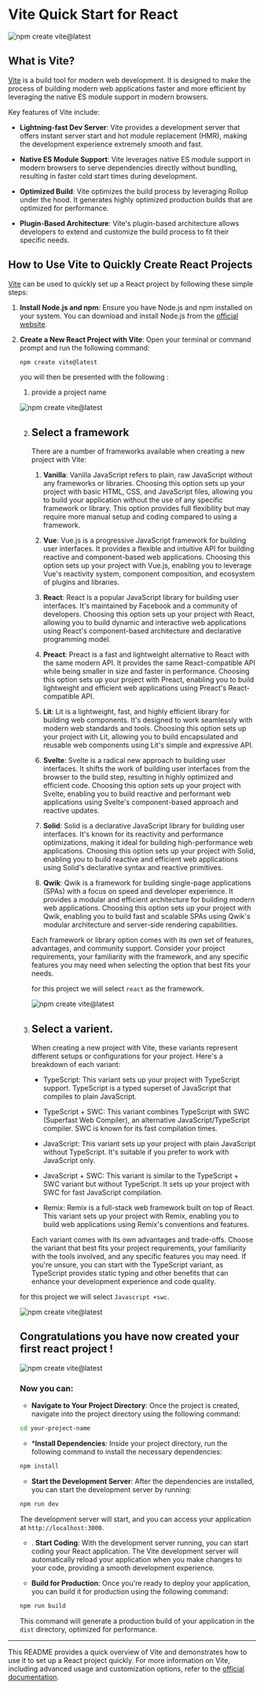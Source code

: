 # Vite Quick Start for React
![npm create vite@latest](./blog_images/vite/vite.png)

## What is Vite?

[Vite](https://vitejs.dev/) is a build tool for modern web development. It is designed to make the process of building modern web applications faster and more efficient by leveraging the native ES module support in modern browsers.

Key features of Vite include:

- **Lightning-fast Dev Server**: Vite provides a development server that offers instant server start and hot module replacement (HMR), making the development experience extremely smooth and fast.

- **Native ES Module Support**: Vite leverages native ES module support in modern browsers to serve dependencies directly without bundling, resulting in faster cold start times during development.

- **Optimized Build**: Vite optimizes the build process by leveraging Rollup under the hood. It generates highly optimized production builds that are optimized for performance.

- **Plugin-Based Architecture**: Vite's plugin-based architecture allows developers to extend and customize the build process to fit their specific needs.

## How to Use Vite to Quickly Create React Projects

[Vite](https://vitejs.dev/) can be used to quickly set up a React project by following these simple steps:

1. **Install Node.js and npm**: Ensure you have Node.js and npm installed on your system. You can download and install Node.js from the [official website](https://nodejs.org/).

2. **Create a New React Project with Vite**: Open your terminal or command prompt and run the following command:

    ```bash
    npm create vite@latest
    ```
    you will then be presented with the following :

    1. provide a project name

    ![npm create vite@latest](./blog_images/vite/npm%20create%20vite%20.png)
    
    2. ## Select a framework 
        There are a number of frameworks available when creating a new project with Vite:

        1. **Vanilla**: Vanilla JavaScript refers to plain, raw JavaScript without any frameworks or libraries. Choosing this option sets up your project with basic HTML, CSS, and JavaScript files, allowing you to build your application without the use of any specific framework or library. This option provides full flexibility but may require more manual setup and coding compared to using a framework.

        2. **Vue**: Vue.js is a progressive JavaScript framework for building user interfaces. It provides a flexible and intuitive API for building reactive and component-based web applications. Choosing this option sets up your project with Vue.js, enabling you to leverage Vue's reactivity system, component composition, and ecosystem of plugins and libraries.

        3. **React**: React is a popular JavaScript library for building user interfaces. It's maintained by Facebook and a community of developers. Choosing this option sets up your project with React, allowing you to build dynamic and interactive web applications using React's component-based architecture and declarative programming model.

        4. **Preact**: Preact is a fast and lightweight alternative to React with the same modern API. It provides the same React-compatible API while being smaller in size and faster in performance. Choosing this option sets up your project with Preact, enabling you to build lightweight and efficient web applications using Preact's React-compatible API.

        5. **Lit**: Lit is a lightweight, fast, and highly efficient library for building web components. It's designed to work seamlessly with modern web standards and tools. Choosing this option sets up your project with Lit, allowing you to build encapsulated and reusable web components using Lit's simple and expressive API.

        6. **Svelte**: Svelte is a radical new approach to building user interfaces. It shifts the work of building user interfaces from the browser to the build step, resulting in highly optimized and efficient code. Choosing this option sets up your project with Svelte, enabling you to build reactive and performant web applications using Svelte's component-based approach and reactive updates.

        7. **Solid**: Solid is a declarative JavaScript library for building user interfaces. It's known for its reactivity and performance optimizations, making it ideal for building high-performance web applications. Choosing this option sets up your project with Solid, enabling you to build reactive and efficient web applications using Solid's declarative syntax and reactive primitives.

        8. **Qwik**: Qwik is a framework for building single-page applications (SPAs) with a focus on speed and developer experience. It provides a modular and efficient architecture for building modern web applications. Choosing this option sets up your project with Qwik, enabling you to build fast and scalable SPAs using Qwik's modular architecture and server-side rendering capabilities.

        Each framework or library option comes with its own set of features, advantages, and community support. Consider your project requirements, your familiarity with the framework, and any specific features you may need when selecting the option that best fits your needs.
    
        for this project we  will select `react` as the framework.

        ![npm create vite@latest](./blog_images/vite/select%20framework.png)

    3. ## Select a varient. 
    
        When creating a new project with Vite, these variants represent different setups or configurations for your project. Here's a breakdown of each variant:
    
        * TypeScript: This variant sets up your project with TypeScript support. TypeScript is a typed superset of JavaScript that compiles to plain JavaScript.
    
        * TypeScript + SWC: This variant combines TypeScript with SWC (Superfast Web Compiler), an alternative JavaScript/TypeScript compiler. SWC is known for its fast compilation times.

        * JavaScript: This variant sets up your project with plain JavaScript without TypeScript. It's suitable if you prefer to work with JavaScript only.

        * JavaScript + SWC: This variant is similar to the TypeScript + SWC variant but without TypeScript. It sets up your project with SWC for fast JavaScript compilation.

        * Remix: Remix is a full-stack web framework built on top of React. This variant sets up your project with Remix, enabling you to build web applications using Remix's conventions and features.

        Each variant comes with its own advantages and trade-offs. Choose the variant that best fits your project requirements, your familiarity with the tools involved, and any specific features you may need. If you're unsure, you can start with the TypeScript variant, as TypeScript provides static typing and other benefits that can enhance your development experience and code quality.
    
    for this project we will select `Javascript +swc`.

    ![npm create vite@latest](./blog_images/vite/select%20varient.png)
    
    


    ## Congratulations you have now created your first react project ! 
    ![npm create vite@latest](./blog_images/vite/done.png)

    ### Now you can:

    *  **Navigate to Your Project Directory**: Once the project is created, navigate into the project directory using the following command:

    ```bash
    cd your-project-name
    ```

    * ***Install Dependencies**: Inside your project directory, run the following command to install the necessary dependencies:

    ```bash
    npm install
    ```

    * **Start the Development Server**: After the dependencies are installed, you can start the development server by running:

    ```bash
    npm run dev
    ```

   The development server will start, and you can access your application at `http://localhost:3000`.

    * . **Start Coding**: With the development server running, you can start coding your React application. The Vite development server will automatically reload your application when you make changes to your code, providing a smooth development experience.

    * **Build for Production**: Once you're ready to deploy your application, you can build it for production using the following command:

    ```bash
    npm run build
    ```

   This command will generate a production build of your application in the `dist` directory, optimized for performance.

---

This README provides a quick overview of Vite and demonstrates how to use it to set up a React project quickly. For more information on Vite, including advanced usage and customization options, refer to the [official documentation](https://vitejs.dev/).

